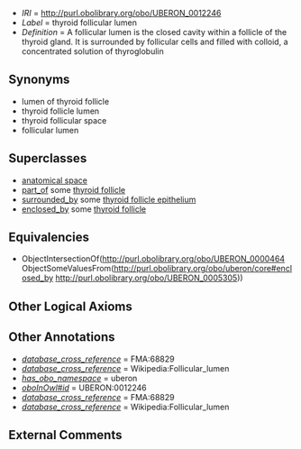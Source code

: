  * *IRI* = http://purl.obolibrary.org/obo/UBERON_0012246
 * *Label* = thyroid follicular lumen
 * *Definition* = A follicular lumen is the closed cavity within a follicle of the thyroid gland. It is surrounded by follicular cells and filled with colloid, a concentrated solution of thyroglobulin

## Synonyms

 * lumen of thyroid follicle
 * thyroid follicle lumen
 * thyroid follicular space
 * follicular lumen

## Superclasses

 * [anatomical space](../../UBERON/64/UBERON_0000464.md)
 * [part_of](../../BFO/50/BFO_0000050.md) some [thyroid follicle](../../UBERON/05/UBERON_0005305.md)
 * [surrounded_by](../../RO/19/RO_0002219.md) some [thyroid follicle epithelium](../../UBERON/63/UBERON_0012363.md)
 * [enclosed_by](../../core#enclosed/by/core#enclosed_by.md) some [thyroid follicle](../../UBERON/05/UBERON_0005305.md)

## Equivalencies

 * ObjectIntersectionOf(<http://purl.obolibrary.org/obo/UBERON_0000464> ObjectSomeValuesFrom(<http://purl.obolibrary.org/obo/uberon/core#enclosed_by> <http://purl.obolibrary.org/obo/UBERON_0005305>))

## Other Logical Axioms


## Other Annotations

 * *[database_cross_reference](../../ef/oboInOwl#hasDbXref.md)* = FMA:68829
 * *[database_cross_reference](../../ef/oboInOwl#hasDbXref.md)* = Wikipedia:Follicular_lumen
 * *[has_obo_namespace](../../ce/oboInOwl#hasOBONamespace.md)* = uberon
 * *[oboInOwl#id](../../id/oboInOwl#id.md)* = UBERON:0012246
 * *[database_cross_reference](../../ef/oboInOwl#hasDbXref.md)* = FMA:68829
 * *[database_cross_reference](../../ef/oboInOwl#hasDbXref.md)* = Wikipedia:Follicular_lumen

## External Comments


